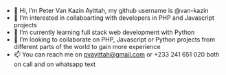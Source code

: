 - 👋 Hi, I’m Peter Van Kazin Ayittah, my github username is @van-kazin
- 👀 I’m interested in collaboarting with developers in PHP and Javascript projects
- 🌱 I’m currently learning full stack web development with Python
- 💞️ I’m looking to collaborate on PHP, Javascript or Python projects from different parts of the world to gain more experience
- 📫 You can reach me on pvayittah@gmail.com or +233 241 651 020 both on call and on whatsapp text

<!---
van-kazin/van-kazin is a ✨ special ✨ repository because its `README.md` (this file) appears on your GitHub profile.
You can click the Preview link to take a look at your changes.
--->

